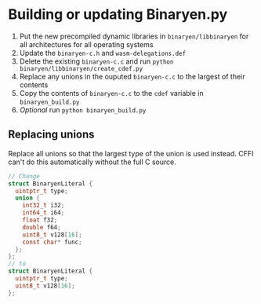 # Building or updating Binaryen.py

1. Put the new precompiled dynamic libraries in `binaryen/libbinaryen` for all architectures for all operating systems
2. Update the `binaryen-c.h` and `wasm-delegations.def`
3. Delete the existing `binaryen-c.c` and run `python binaryen/libbinaryen/create_cdef.py`
4. Replace any unions in the ouputed `binaryen-c.c` to the largest of their contents
5. Copy the contents of `binaryen-c.c` to the `cdef` variable in `binaryen_build.py`
6. *Optional* run `python binaryen_build.py`

## Replacing unions

Replace all unions so that the largest type of the union is used instead. CFFI can't do this automatically without the full C source.

```c
// Change
struct BinaryenLiteral {
  uintptr_t type;
  union {
    int32_t i32;
    int64_t i64;
    float f32;
    double f64;
    uint8_t v128[16];
    const char* func;
  };
};
// to
struct BinaryenLiteral {
  uintptr_t type;
  uint8_t v128[16];
};
```
